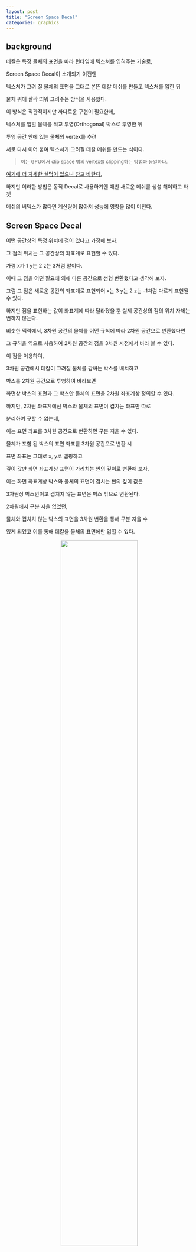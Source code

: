 ```yaml
---
layout: post
title: "Screen Space Decal"
categories: graphics
---
```


## background

데칼은 특정 물체의 표면을 따라 런타임에 텍스쳐를 입혀주는 기술로,

Screen Space Decal이 소개되기 이전엔 

텍스쳐가 그려 질 물체의 표면을 그대로 본뜬 데칼 메쉬를 만들고 텍스쳐를 입힌 뒤

물체 위에 살짝 띄워 그려주는 방식을 사용했다. 

<!-- begin_excerpt -->
이 방식은 직관적이지만 까다로운 구현이 필요한데,

텍스쳐를 입힐 물체를 직교 투영(Orthogonal) 박스로 투영한 뒤

투영 공간 안에 있는 물체의 vertex를 추려

서로 다시 이어 붙여 텍스쳐가 그려질 데칼 메쉬를 만드는 식이다.
<!-- end_excerpt -->
> <font size="2"> 
> 이는 GPU에서 clip space 밖의 vertex를 clipping하는 방법과 동일하다.
> </font>

[여기에 더 자세한 설명이 있으니 참고 바란다.](http://blog.wolfire.com/2009/06/how-to-project-decals/)


하지만 이러한 방법은 동적 Decal로 사용하기엔 매번 새로운 메쉬를 생성 해야하고 타겟 

메쉬의 버텍스가 많다면 계산량이 많아져 성능에 영향을 많이 미친다.

## Screen Space Decal

어떤 공간상의 특정 위치에 점이 있다고 가정해 보자.

그 점의 위치는 그 공간상의 좌표계로 표현할 수 있다. 

가령 x가 1 y는 2 z는 3처럼 말이다. 

이때 그 점을 어떤 필요에 의해 다른 공간으로 선형 변환했다고 생각해 보자.

그럼 그 점은 새로운 공간의 좌표계로 표현되어 x는 3 y는 2 z는 -1처럼 다르게 표현될 수 있다.

하지만 점을 표현하는 값이 좌표계에 따라 달라졌을 뿐 실제 공간상의 점의 위치 자체는 변하지 않는다.
  
비슷한 맥락에서, 3차원 공간의 물체를 어떤 규칙에 따라 2차원 공간으로 변환했다면

그 규칙을 역으로 사용하여 2차원 공간의 점을 3차원 시점에서 바라 볼 수 있다.

이 점을 이용하여,

3차원 공간에서 데칼이 그려질 물체를 감싸는 박스를 배치하고

박스를 2차원 공간으로 투영하여 바라보면

화면상 박스의 표면과 그 박스안 물체의 표면을 2차원 좌표계상 정의할 수 있다.

하지만, 2차원 좌표계에선 박스와 물체의 표면이 겹치는 좌표만 따로 

분리하여 구할 수 없는데,

이는 표면 좌표를 3차원 공간으로 변환하면 구분 지을 수 있다.

물체가 포함 된 박스의 표면 좌표를 3차원 공간으로 변환 시 

표면 좌표는 그대로 x, y로 맵핑하고 

깊이 값만 화면 좌표계상 표면이 가리치는 씬의 깊이로 변환해 보자.

이는 화면 좌표계상 박스와 물체의 표면이 겹치는 씬의 깊이 값은 

3차원상 박스안이고 겹치지 않는 표면은 박스 밖으로 변환된다.

2차원에서 구분 지을 없었던, 

물체와 겹치치 않는 박스의 표면을 3차원 변환을 통해 구분 지을 수 

있게 되었고 이를 통해 데칼을 물체의 표면에만 입힐 수 있다.


<figure>
<div style="text-align:center;">
  <img src="{{ site.url }}{{ site.baseurl }}/assets/images/decal0303.png" width="70%">
  <figcaption>Decal 박스의 마름모 점은 scene의 깊이맵 만큼 투영되어 X로 이동 된다.</figcaption>
</div>
</figure>

변환된 표면의 3차원 카메라 좌표를 박스의 로컬 좌표계로 한번더 변환하면 AABB 계산 대신

디폴트 크기 1을 넘어갔는지만 확인하면 되고 더불어 로컬 좌표계상 x와 y는 값은

그대로 텍스쳐의 uv 좌표로 사용 할 수 있다.

<figure>
<div style="text-align:center;">
  <img src="{{ site.url }}{{ site.baseurl }}/assets/images/decal0303-2.png" width="40%">
  <figcaption>Scene의 깊이로 투영된 Decal 박스의 화면 좌표가 로컬 좌표계로 변환 뒤 <br>Decal 박스 크기를 벗어나면 그리지 않는다. </figcaption>
</div>
</figure>


<figure>
<div style="text-align:center;">
  <img src="{{ site.url }}{{ site.baseurl }}/assets/images/decal0303-3.png" width="30%">
  <figcaption>그릴 영역만 남은 Decal 박스의 pixel은 Decal 박스 로컬 좌표계 x,z축 값을<br> 그대로 uv 좌표계로 변환(+0.5)하여 텍스쳐를 입히면 된다. </figcaption>
</div>
</figure>

<figure>
<div style="text-align:center;">
  <img src="{{ site.url }}{{ site.baseurl }}/assets/images/decal0303-4.png" width="50%">
  <figcaption> 데칼을 지형 표면에 입혔다. </figcaption>
</div>
</figure>

``` hlsl
Shader "Decals/ScreenSpaceOriginal"
{
    Properties
    {
        [NoScaleOffset]
        _MainTex("Texture", 2D) = "white" {}
    }
    SubShader
    {
        Tags { "RenderType" = "Opaque" }

        Pass
        {
            HLSLPROGRAM
            #pragma vertex vert
            #pragma fragment frag
            #pragma multi_compile_fog

            #include "Packages/com.unity.render-pipelines.universal/ShaderLibrary/Core.hlsl"
            #include "Packages/com.unity.render-pipelines.universal/ShaderLibrary/DeclareDepthTexture.hlsl"
            #include "Packages/com.unity.render-pipelines.universal/ShaderLibrary/DeclareNormalsTexture.hlsl"

            struct appdata
            {
                float4 vertex : POSITION;
            };

            struct v2f
            {
                float4 vertex : SV_POSITION;
                float4 fogFactor : TEXCOORD2;
            };

            TEXTURE2D(_MainTex);
            SAMPLER(sampler_MainTex);

            v2f vert(appdata v)
            {
                v2f o;
                o.vertex = mul(UNITY_MATRIX_MVP, v.vertex);
                o.fogFactor = ComputeFogFactor(o.vertex.z);
                return o;
            }

            float3 ComputeWorldPosition(float2 screenUv)
            {
                float depth = SampleSceneDepth(screenUv);
                float4 positionNdc = float4(screenUv * 2.0 - 1.0, depth, 1.0);
                positionNdc.y = -positionNdc.y;
                float4 hpositionWS = mul(UNITY_MATRIX_I_VP, positionNdc);
                return hpositionWS.xyz / hpositionWS.w;
            }

            float4 frag(v2f i) : SV_Target
            {
                float2 screenUv = i.vertex.xy / _ScaledScreenParams.xy;
                float3 worldPosition = ComputeWorldPosition(screenUv);
                float3 localPosition = mul(UNITY_MATRIX_I_M, float4(worldPosition, 1.0)).xyz;
                float3 worldNormal = SampleSceneNormals(screenUv);
                float3 decalDirection = TransformObjectToWorldDir(float3(0,1,0));

                float d = dot(decalDirection, worldNormal);
                clip(d);
                clip(0.5f - abs(localPosition.xyz));

                float2 decalUv = localPosition.xz + 0.5;
                float4 color = SAMPLE_TEXTURE2D(_MainTex, sampler_MainTex, decalUv);

                float normalFading = smoothstep(0, 1, saturate(d));
                color.rgb = MixFog(color.rgb, i.fogFactor) * normalFading;
                return color;
            }
            ENDHLSL
        }
    }
}
```

위 코드는 간단한 SSD 코드로 유니티 shader 코드를 사용해 작성되었다.

좌표 변환 관련을 코드를 살펴보면 우선 `_ScaledScreenParams.xy` 값은 unity의 내장 

변수로 view port 정보를 가지고 있다.

이 값을 사용해 입력으로 들어온 화면 좌표계상 xy 좌표를 스크린 UV 좌표로 변환하여

해당 uv 좌표의 Scene 깊이 값을 가져온 뒤 화면 좌표계의 xy와 scene의 깊이로 clip 

space로의 좌표 변환을 해주는 부분을 볼 수 있다.

그다음 clip space 좌표에 역행렬 UNITY_MATRIX_I_VP를 곱하여

월드 좌표계로 변환 후 역수 값인 w를 역으로 나눠줌으로서 실제 월드 좌표계 값으로 변환을 했다.

이후 월드 좌표계상 픽셀 좌표를 Decal 박스의 로컬 좌표계로 다시 변환하여

로컬 좌표계상 버텍스의 범위인 -0.5, 0.5를 넘으면 버림 처리를 한다.

> <font size="2"> 
>애초에 Decal 박스는 -0.5, 0.5의 범위를 가지는 박스이다.
>실제 월드에 배치하여 사용할 땐 크기를 늘리거나 회전시키는 등 필요에 맞춰 사용하면 된다.
> </font>

또한 변환 된 로컬 좌표계는 -0.5, 0.5의 범위로 uv 좌표 변환하여 텍스처의 색상을 읽을 수 있다.

끝으로 눈에 보이는 텍스쳐는 Decal 박스의 로컬 좌표계 xz 축만 사용하므로 높이 값이 없다. 

즉 로컬 좌표계로 변환된 값은 xz는 같지만 y인 높이 값만 달라

같은 텍스쳐 유닛을 셈플링하여 길게 늘어지는 현상이 발생하게 된다. 

이런 경우 데칼의 투영 방향과 물체 표면의 Normal 방향이 같다면 버림처리를 해준다.





             